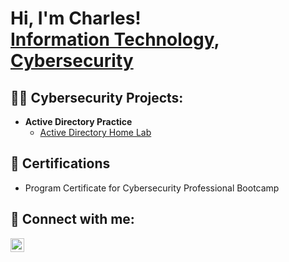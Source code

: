 <h1>Hi, I'm Charles! <br/><a href="https://github.com/CJWasson">Information Technology</a>, <a href="https://www.linkedin.com/in/charles-j-wasson">Cybersecurity</a>

<h2>👨‍💻 Cybersecurity Projects:</h2>

- <b>Active Directory Practice</b>
  - [Active Directory Home Lab](https://github.com/cjwasson/ActiveDirectory-Practice)
  
<h2> 📄 Certifications</h2>

- Program Certificate for Cybersecurity Professional Bootcamp [
](https://certificates.nexus.engin.umich.edu/00d5c371-5a96-45d6-ac0f-a2d36418d639)

<h2> 🤳 Connect with me:</h2>

[<img align="left" alt="charles-j-wasson LinkedIn" width="22px" src="https://cdn.jsdelivr.net/npm/simple-icons@v3/icons/linkedin.svg" />][linkedin]

[linkedin]: https://linkedin.com/in/charles-j-wasson
